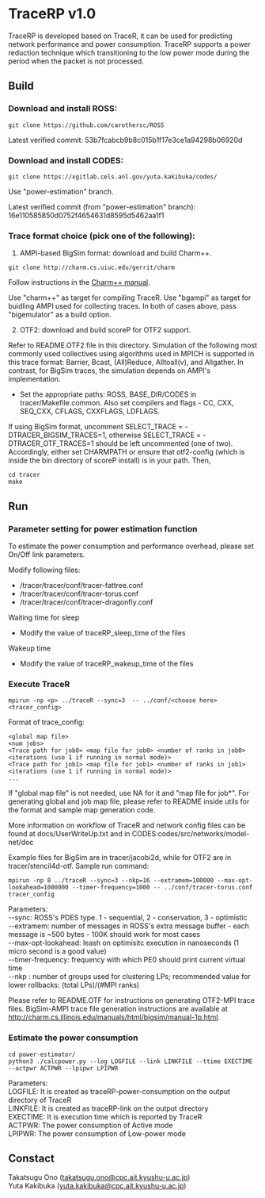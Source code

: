 # TraceRP v1.0

TraceRP is developed based on TraceR, it can be used for predicting network performance and power consumption.
TraceRP supports a power reduction technique which transitioning to the low power mode during the period when the packet is not processed.


## Build

### Download and install ROSS:

```
git clone https://github.com/carothersc/ROSS
```
Latest verified commit: 53b7fcabcb9b8c015b1f17e3ce1a94298b06920d

### Download and install CODES:

```
git clone https://xgitlab.cels.anl.gov/yuta.kakibuka/codes/
```
Use "power-estimation" branch.

Latest verified commit (from "power-estimation" branch): 16e110585850d0752f4654631d8595d5462aa1f1

### Trace format choice (pick one of the following): 

1) AMPI-based BigSim format: download and build Charm++.

```
git clone http://charm.cs.uiuc.edu/gerrit/charm
```

Follow instructions in the [Charm++ manual](http://charm.cs.illinois.edu/manuals/html/charm++/A.html). 

Use "charm++" as target for compiling TraceR.
Use "bgampi" as target for buidling AMPI used for collecting traces.
In both of cases above, pass "bigemulator" as a build option.

2) OTF2: download and build scoreP for OTF2 support.

Refer to README.OTF2 file in this directory. Simulation of the following most
commonly used collectives using algorithms used in MPICH is supported in this
trace format: Barrier, Bcast, (All)Reduce, Alltoall(v), and Allgather. In
contrast, for BigSim traces, the simulation depends on AMPI's implementation.

* Set the appropriate paths: ROSS, BASE_DIR/CODES in tracer/Makefile.common.
Also set compilers and flags - CC, CXX, SEQ_CXX, CFLAGS, CXXFLAGS, LDFLAGS. 

If using BigSim format, uncomment SELECT_TRACE = -DTRACER_BIGSIM_TRACES=1,
otherwise SELECT_TRACE = -DTRACER_OTF_TRACES=1 should be left uncommented (one of
two). Accordingly, either set CHARMPATH or ensure that otf2-config (which is 
inside the bin directory of scoreP install) is in your path. Then,
```
cd tracer
make
```

## Run

### Parameter setting for power estimation function

To estimate the power consumption and performance overhead, please set On/Off link parameters.

Modify following files:

- /tracer/tracer/conf/tracer-fattree.conf
- /tracer/tracer/conf/tracer-torus.conf
- /tracer/tracer/conf/tracer-dragonfly.conf

Waiting time for sleep

- Modify the value of traceRP_sleep_time of the files

Wakeup time

- Modify the value of traceRP_wakeup_time of the files

### Execute TraceR

```
mpirun -np <p> ../traceR --sync=3  -- ../conf/<choose here> <tracer_config>
```

Format of trace_config:
```
<global map file>
<num jobs>
<Trace path for job0> <map file for job0> <number of ranks in job0> <iterations (use 1 if running in normal mode)>
<Trace path for job1> <map file for job1> <number of ranks in job1> <iterations (use 1 if running in normal mode)>
...
```
If "global map file" is not needed, use NA for it and "map file for job*".
For generating  global and job map file, please refer to README inside
utils for the format and sample map generation code.

More information on workflow of TraceR and network config files can be found at
docs/UserWriteUp.txt and in CODES:codes/src/networks/model-net/doc

Example files for BigSim are in tracer/jacobi2d, while for OTF2 are in tracer/stencil4d-otf. Sample run command:
```
mpirun -np 8 ../traceR --sync=3 --nkp=16 --extramem=100000 --max-opt-lookahead=1000000 --timer-frequency=1000 -- ../conf/tracer-torus.conf tracer_config
```

Parameters:   
--sync: ROSS's PDES type. 1 - sequential, 2 - conservation, 3 - optimistic  
--extramem: number of messages in ROSS's extra message buffer - each message is ~500 bytes - 100K should work for most cases  
--max-opt-lookahead: leash on optimisitc execution in nanoseconds (1 micro second is a good value)  
--timer-frequency: frequency with which PE0 should print current virtual time  
--nkp : number of groups used for clustering LPs; recommended value for lower rollbacks: (total LPs)/(#MPI ranks) 

Please refer to README.OTF for instructions on generating OTF2-MPI trace files.
BigSim-AMPI trace file generation instructions are available at
http://charm.cs.illinois.edu/manuals/html/bigsim/manual-1p.html.


### Estimate the power consumption

```
cd power-estimator/
python3 ./calcpower.py --log LOGFILE --link LINKFILE --ttime EXECTIME --actpwr ACTPWR --lpipwr LPIPWR
```

Parameters:   
LOGFILE: It is created as traceRP-power-consumption on the output directory of TraceR  
LINKFILE: It is created as traceRP-link on the output directory  
EXECTIME: It is execution time which is reported by TraceR  
ACTPWR: The power consumption of Active mode  
LPIPWR: The power consumption of Low-power mode  

## Constact

Takatsugu Ono (takatsugu.ono@cpc.ait.kyushu-u.ac.jp)   
Yuta Kakibuka (yuta.kakibuka@cpc.ait.kyushu-u.ac.jp)
